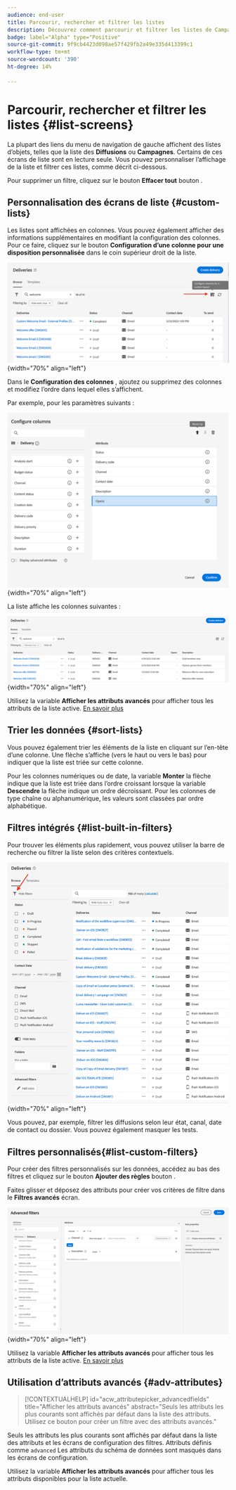 ```yaml
---
audience: end-user
title: Parcourir, rechercher et filtrer les listes
description: Découvrez comment parcourir et filtrer les listes de Campaign Web v8
badge: label="Alpha" type="Positive"
source-git-commit: 9f9cb4423d098ae57f429fb2a49e335d413399c1
workflow-type: tm+mt
source-wordcount: '390'
ht-degree: 14%

---
```



# Parcourir, rechercher et filtrer les listes {#list-screens}

La plupart des liens du menu de navigation de gauche affichent des listes d’objets, telles que la liste des **Diffusions** ou **Campagnes**. Certains de ces écrans de liste sont en lecture seule. Vous pouvez personnaliser l’affichage de la liste et filtrer ces listes, comme décrit ci-dessous.

Pour supprimer un filtre, cliquez sur le bouton **Effacer tout** bouton .

## Personnalisation des écrans de liste {#custom-lists}

Les listes sont affichées en colonnes. Vous pouvez également afficher des informations supplémentaires en modifiant la configuration des colonnes. Pour ce faire, cliquez sur le bouton **Configuration d’une colonne pour une disposition personnalisée** dans le coin supérieur droit de la liste.

![](assets/config-columns.png){width="70%" align="left"}

Dans le **Configuration des colonnes** , ajoutez ou supprimez des colonnes et modifiez l’ordre dans lequel elles s’affichent.

Par exemple, pour les paramètres suivants :

![](assets/columns.png){width="70%" align="left"}

La liste affiche les colonnes suivantes :

![](assets/column-sample.png){width="70%" align="left"}

Utilisez la variable **Afficher les attributs avancés** pour afficher tous les attributs de la liste active. [En savoir plus](#adv-attributes)

## Trier les données {#sort-lists}

Vous pouvez également trier les éléments de la liste en cliquant sur l’en-tête d’une colonne. Une flèche s’affiche (vers le haut ou vers le bas) pour indiquer que la liste est triée sur cette colonne.

Pour les colonnes numériques ou de date, la variable **Monter** la flèche indique que la liste est triée dans l’ordre croissant lorsque la variable **Descendre** la flèche indique un ordre décroissant. Pour les colonnes de type chaîne ou alphanumérique, les valeurs sont classées par ordre alphabétique.

## Filtres intégrés {#list-built-in-filters}

Pour trouver les éléments plus rapidement, vous pouvez utiliser la barre de recherche ou filtrer la liste selon des critères contextuels.

![](assets/filter.png){width="70%" align="left"}

Vous pouvez, par exemple, filtrer les diffusions selon leur état, canal, date de contact ou dossier. Vous pouvez également masquer les tests.

## Filtres personnalisés{#list-custom-filters}

Pour créer des filtres personnalisés sur les données, accédez au bas des filtres et cliquez sur le bouton **Ajouter des règles** bouton .

Faites glisser et déposez des attributs pour créer vos critères de filtre dans le **Filtres avancés** écran.

![](assets/custom-filter.png){width="70%" align="left"}

Utilisez la variable **Afficher les attributs avancés** pour afficher tous les attributs de la liste active. [En savoir plus](#adv-attributes)

## Utilisation d’attributs avancés {#adv-attributes}

>[!CONTEXTUALHELP]
>id="acw_attributepicker_advancedfields"
>title="Afficher les attributs avancés"
>abstract="Seuls les attributs les plus courants sont affichés par défaut dans la liste des attributs. Utilisez ce bouton pour créer un filtre avec des attributs avancés."

Seuls les attributs les plus courants sont affichés par défaut dans la liste des attributs et les écrans de configuration des filtres. Attributs définis comme `advanced` Les attributs du schéma de données sont masqués dans les écrans de configuration.

Utilisez la variable **Afficher les attributs avancés** pour afficher tous les attributs disponibles pour la liste actuelle.
